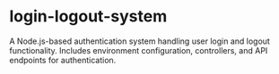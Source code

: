 # login-logout-system
A Node.js-based authentication system handling user login and logout functionality. Includes environment configuration, controllers, and API endpoints for authentication.
